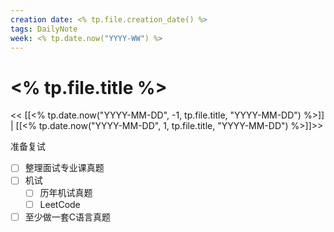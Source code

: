 ```yaml
---
creation date: <% tp.file.creation_date() %>
tags: DailyNote
week: <% tp.date.now("YYYY-WW") %>
---
```


# <% tp.file.title %>

<< [[<% tp.date.now("YYYY-MM-DD", -1, tp.file.title, "YYYY-MM-DD") %>]] | [[<% tp.date.now("YYYY-MM-DD", 1, tp.file.title, "YYYY-MM-DD") %>]]>>


准备复试
- [ ] 整理面试专业课真题
- [ ] 机试
	- [ ] 历年机试真题
	- [ ] LeetCode
- [ ] 至少做一套C语言真题